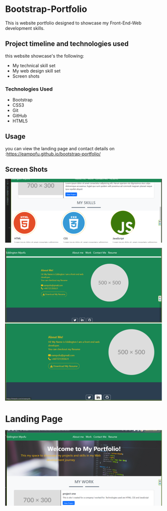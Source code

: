 # Bootstrap-Portfolio


This is website portfolio designed to showcase my Front-End-Web development skills.

## Project timeline and technologies used

this website showcase's the following:
* My technical skill set
* My web design skill set
* Screen shots

### Technologies Used

* Bootstrap
* CSS3
* Git
* GitHub
* HTML5



## Usage
you can view the landing page and contact details on :https://eampofu.github.io/bootstrap-portfolio/

## Screen Shots 
![Alt text](image-1.png)

![Alt text](image-3.png)
![Alt text](image-4.png)
# Landing Page
![Alt text](image.png)


